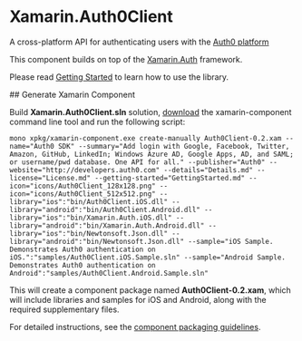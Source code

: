 # Xamarin.Auth0Client

A cross-platform API for authenticating users with the [Auth0 platform](https://developers.auth0.com)

This component builds on top of the [Xamarin.Auth](https://github.com/xamarin/Xamarin.Auth) framework.

Please read [Getting Started](https://github.com/auth0/Xamarin.Auth0Client/blob/master/GettingStarted.md) to learn how to use the library.

## Generate Xamarin Component

Build __Xamarin.Auth0Client.sln__ solution, [download](https://components.xamarin.com/submit/xpkg) the xamarin-component command line tool and run the following script:

    mono xpkg/xamarin-component.exe create-manually Auth0Client-0.2.xam --name="Auth0 SDK" --summary="Add login with Google, Facebook, Twitter, Amazon, GitHub, LinkedIn; Windows Azure AD, Google Apps, AD, and SAML; or username/pwd database. One API for all." --publisher="Auth0" --website="http://developers.auth0.com" --details="Details.md" --license="License.md" --getting-started="GettingStarted.md" --icon="icons/Auth0Client_128x128.png" --icon="icons/Auth0Client_512x512.png" --library="ios":"bin/Auth0Client.iOS.dll" --library="android":"bin/Auth0Client.Android.dll" --library="ios":"bin/Xamarin.Auth.iOS.dll" --library="android":"bin/Xamarin.Auth.Android.dll" --library="ios":"bin/Newtonsoft.Json.dll" --library="android":"bin/Newtonsoft.Json.dll" --sample="iOS Sample. Demonstrates Auth0 authentication on iOS.":"samples/Auth0Client.iOS.Sample.sln" --sample="Android Sample. Demonstrates Auth0 authentication on Android":"samples/Auth0Client.Android.Sample.sln"

This will create a component package named __Auth0Client-0.2.xam__, which will include libraries and samples for iOS and Android, along with the required supplementary files.

For detailed instructions, see the [component packaging guidelines](https://components.xamarin.com/guidelines).

